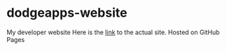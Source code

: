 # dodgeapps-website
My developer website
Here is the <a href = "http://lorddarkula.github.io/dodgeapps-website">link<a> to the actual site.
Hosted on GitHub Pages

